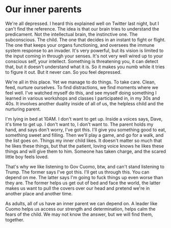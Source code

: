 # Our inner parents
We're all depressed. I heard this explained well on Twitter last night, but I can't find the reference. The idea is that our brain tries to understand the predicament. Not the intellectual brain, the instinctive one. The subconscious. The child. The one that decides in an instant to fight or flight. The one that keeps your organs functioning, and oversees the immune system response to an invader. It's very powerful, but its vision is limited to the input coming in through your senses. It's not very well wired up to your conscious self, your intellect. Something is threatening you, it can detect that, but it doesn't understand what it is. So it makes you numb while it tries to figure it out. But it never can. So you feel depressed. 

We're all in this place. Yet we manage to do things. To take care. Clean, feed, nurture ourselves. To find distractions, we find moments where we feel well. I've watched myself do this, and see myself doing something I learned in various workshops and classes I participated in, in my 30s and 40s. It involves another duality inside of all of us, the helpless child and the nurturing parent.

I'm lying in bed at 10AM. I don't want to get up. Inside a voices says, Dave, it's time to get up. I don't want to, I don't want to. The parent holds my hand, and says don't worry, I've got this. I'll give you something good to eat, something sweet and filling. Then we'll play a game, and go for a walk, and the list goes on. Things my inner child likes. It doesn't matter so much that he likes these things, but that the patient, loving voice knows he likes these things and will give them to him. Someone has taken charge, and the scared little boy feels loved. 

That's why we like listening to Gov Cuomo, btw, and can't stand listening to Trump. The former says I've got this. I'll get us through this. You can depend on me. The latter says I'm going to fuck things up even worse than they are. The former helps us get out of bed and face the world, the latter makes us want to pull the covers over our head and pretend we're in another place and another time.

As adults, all of us have an inner parent we can depend on. A leader like Cuomo helps us access our strength and determination, helps calm the fears of the child. We may not know the answer, but we will find them, together. 

